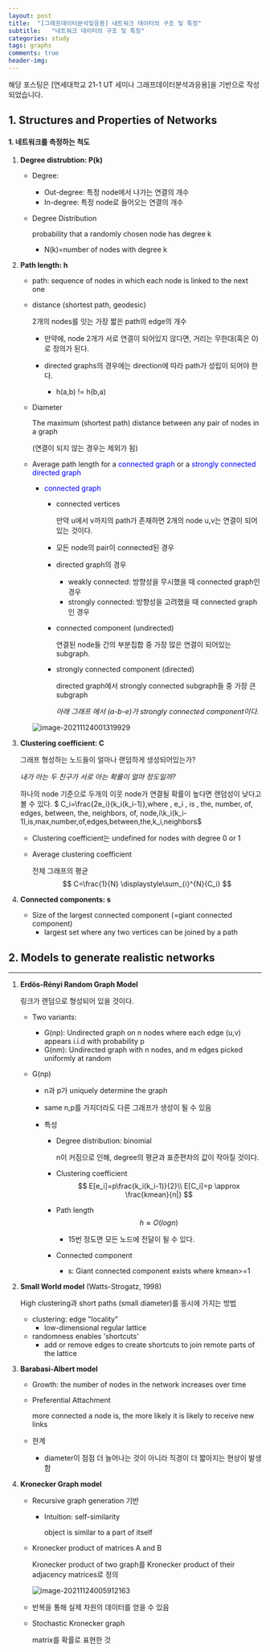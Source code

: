 ```yaml
---
layout: post
title:  "[그래프데이터분석및응용] 네트워크 데이터의 구조 및 특징"
subtitle:   "네트워크 데이터의 구조 및 특징"
categories: study
tags: graphs
comments: true
header-img:
---
```


해당 포스팅은 [연세대학교 21-1 UT 세미나 그래프데이터분석과응용]을 기반으로 작성되었습니다. 

## 1. Structures and Properties of Networks

#### 1. 네트워크를 측정하는 척도

1. **Degree distrubtion: P(k)**

   * Degree: 

     * Out-degree: 특정 node에서 나가는 연결의 개수
     * In-degree: 특정 node로 들어오는 연결의 개수

   * Degree Distribution

     probability that a randomly chosen node has degree k

     * N(k)=number of nodes with degree k 

2. **Path length: h**

   * path: sequence of nodes in which each node is linked to the next one

   * distance (shortest path, geodesic)

     2개의 nodes를 잇는 가장 짧은 path의 edge의 개수

     * 만약에, node 2개가 서로 연결이 되어있지 않다면, 거리는 무한대(혹은 0)로 정의가 된다. 

     * directed graphs의 경우에는 direction에 따라 path가 성립이 되어야 한다. 
       * h(a,b) != h(b,a)

   * Diameter

     The maximum (shortest path) distance between any pair of nodes in a graph

     (연결이 되지 않는 경우는 제외가 됨)

   * Average path length for a <span style="color:blue">connected graph</span> or a <span style="color:blue">strongly connected directed graph</span> 

     * <span style="color:blue">connected graph</span> 

       * connected vertices

         만약 u에서 v까지의 path가 존재하면 2개의 node u,v는 연결이 되어있는 것이다. 

       * 모든 node의 pair이 connected된 경우

       * directed graph의 경우

         * weakly connected: 방향성을 무시했을 때 connected graph인 경우
         * strongly connected: 방향성을 고려했을 때 connected graph인 경우

       * connected component (undirected)

         연결된 node들 간의 부분집합 중 가장 많은 연결이 되어있는 subgraph. 

       * strongly connected component (directed)

         directed graph에서 strongly connected subgraph들 중 가장 큰 subgraph

         *아래 그래프 에서 (a-b-e)가 strongly connected component이다.*

     ![image-20211124001319929](C:\Users\user\AppData\Roaming\Typora\typora-user-images\image-20211124001319929.png)

3. **Clustering coefficient: C**

   그래프 형성하는 노드들이 얼마나 랜덤하게 생성되어있는가? 

   *내가 아는 두 친구가 서로 아는 확률이 얼마 정도일까?* 

   하나의 node 기준으로 두개의 이웃 node가 연결될 확률이 높다면 랜덤성이 낮다고 볼 수 있다. 
   $ C_i=\frac{2e_i}{k_i(k_i-1)}\,where \, e_i \, is \, the\,  number\, of\, edges\, between\, the\, neighbors\, of\, node\,i\\k_i(k_i-1)\,is\,max\,number\,of\,edges\,between\,the\,k_i\,neighbors$

   * Clustering coefficient는 undefined for nodes with degree 0 or 1

   * Average clustering coefficient

     전체 그래프의 평균
     $$
     C=\frac{1}{N} \displaystyle\sum_{i}^{N}{C_i}
     $$
     

4. **Connected components: s**

   * Size of the largest connected component (=giant connected component)
     - largest set where any two vertices can be joined by a path

## 2. Models to generate realistic networks
---

1. **Erdös-Rényi Random Graph Model**

   링크가 랜덤으로 형성되어 있을 것이다. 

   * Two variants: 

     * G(np): Undirected graph on n nodes where each edge (u,v) appears i.i.d with probability p
     * G(nm): Undirected graph with n nodes, and m edges picked uniformly at random

   * G(np)

     * n과 p가 uniquely determine the graph

     * same n,p를 가지더라도 다른 그래프가 생성이 될 수 있음

     * 특성

       * Degree distribution: binomial

         n이 커짐으로 인해, degree의 평균과 표준편차의 값이 작아질 것이다. 

       * Clustering coefficient
         $$
         E[e_i]=p\frac{k_i(k_i-1)}{2}\\
         E[C_i]=p \approx \frac{kmean}{n|}
         $$

       * Path length
         $$
         h \approx O(logn)
         $$
         

         - 15번 정도면 모든 노드에 전달이 될 수 있다. 

       * Connected component

         * s: Giant connected component exists where kmean>=1

2. **Small World model** (Watts-Strogatz, 1998)

   High clustering과 short paths (small diameter)를 동시에 가지는 방법

   * clustering: edge "locality"
     * low-dimensional regular lattice
   * randomness enables 'shortcuts'
     * add or remove edges to create shortcuts to join remote parts of the lattice

3. **Barabasi-Albert model**

   * Growth: the number of nodes in the network increases over time

   * Preferential Attachment

     more connected a node is, the more likely it is likely to receive new links 

   * 한계

     * diameter이 점점 더 늘어나는 것이 아니라 직경이 더 짧아지는 현상이 발생함

4. **Kronecker Graph model**

   * Recursive graph generation 기반

     * Intuition: self-similarity

       object is similar to a part of itself

   * Kronecker product of matrices A and B

     Kronecker product of two graph를 Kronecker product of their adjacency matrices로 정의

     ![image-20211124005912163](C:\Users\user\AppData\Roaming\Typora\typora-user-images\image-20211124005912163.png)

   * 반복을 통해 실제 차원의 데이터를 얻을 수 있음

   * Stochastic Kronecker graph

     matrix를 확률로 표현한 것
